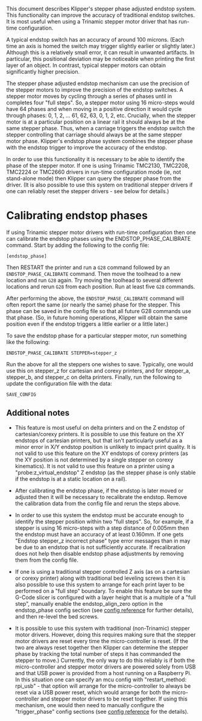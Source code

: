 This document describes Klipper's stepper phase adjusted endstop
system. This functionality can improve the accuracy of traditional
endstop switches. It is most useful when using a Trinamic stepper
motor driver that has run-time configuration.

A typical endstop switch has an accuracy of around 100 microns. (Each
time an axis is homed the switch may trigger slightly earlier or
slightly later.) Although this is a relatively small error, it can
result in unwanted artifacts. In particular, this positional deviation
may be noticeable when printing the first layer of an object. In
contrast, typical stepper motors can obtain significantly higher
precision.

The stepper phase adjusted endstop mechanism can use the precision of
the stepper motors to improve the precision of the endstop switches.
A stepper motor moves by cycling through a series of phases until in
completes four "full steps". So, a stepper motor using 16 micro-steps
would have 64 phases and when moving in a positive direction it would
cycle through phases: 0, 1, 2, ... 61, 62, 63, 0, 1, 2, etc.
Crucially, when the stepper motor is at a particular position on a
linear rail it should always be at the same stepper phase. Thus, when
a carriage triggers the endstop switch the stepper controlling that
carriage should always be at the same stepper motor phase. Klipper's
endstop phase system combines the stepper phase with the endstop
trigger to improve the accuracy of the endstop.

In order to use this functionality it is necessary to be able to
identify the phase of the stepper motor. If one is using Trinamic
TMC2130, TMC2208, TMC2224 or TMC2660 drivers in run-time configuration
mode (ie, not stand-alone mode) then Klipper can query the stepper
phase from the driver. (It is also possible to use this system on
traditional stepper drivers if one can reliably reset the stepper
drivers - see below for details.)

Calibrating endstop phases
==========================

If using Trinamic stepper motor drivers with run-time configuration
then one can calibrate the endstop phases using the
ENDSTOP_PHASE_CALIBRATE command. Start by adding the following to the
config file:
```
[endstop_phase]
```

Then RESTART the printer and run a `G28` command followed by an
`ENDSTOP_PHASE_CALIBRATE` command. Then move the toolhead to a new
location and run `G28` again. Try moving the toolhead to several
different locations and rerun `G28` from each position. Run at least
five `G28` commands.

After performing the above, the `ENDSTOP_PHASE_CALIBRATE` command will
often report the same (or nearly the same) phase for the stepper. This
phase can be saved in the config file so that all future G28 commands
use that phase. (So, in future homing operations, Klipper will obtain
the same position even if the endstop triggers a little earlier or a
little later.)

To save the endstop phase for a particular stepper motor, run
something like the following:
```
ENDSTOP_PHASE_CALIBRATE STEPPER=stepper_z
```

Run the above for all the steppers one wishes to save. Typically, one
would use this on stepper_z for cartesian and corexy printers, and for
stepper_a, stepper_b, and stepper_c on delta printers. Finally, run
the following to update the configuration file with the data:
```
SAVE_CONFIG
```

Additional notes
----------------

* This feature is most useful on delta printers and on the Z endstop
  of cartesian/corexy printers. It is possible to use this feature on
  the XY endstops of cartesian printers, but that isn't particularly
  useful as a minor error in X/Y endstop position is unlikely to
  impact print quality. It is not valid to use this feature on the XY
  endstops of corexy printers (as the XY position is not determined by
  a single stepper on corexy kinematics). It is not valid to use this
  feature on a printer using a "probe:z_virtual_endstop" Z endstop (as
  the stepper phase is only stable if the endstop is at a static
  location on a rail).

* After calibrating the endstop phase, if the endstop is later moved
  or adjusted then it will be necessary to recalibrate the endstop.
  Remove the calibration data from the config file and rerun the steps
  above.

* In order to use this system the endstop must be accurate enough to
  identify the stepper position within two "full steps". So, for
  example, if a stepper is using 16 micro-steps with a step distance
  of 0.005mm then the endstop must have an accuracy of at least
  0.160mm. If one gets "Endstop stepper_z incorrect phase" type error
  messages than in may be due to an endstop that is not sufficiently
  accurate. If recalibration does not help then disable endstop phase
  adjustments by removing them from the config file.

* If one is using a traditional stepper controlled Z axis (as on a
  cartesian or corexy printer) along with traditional bed leveling
  screws then it is also possible to use this system to arrange for
  each print layer to be performed on a "full step" boundary. To
  enable this feature be sure the G-Code slicer is configured with a
  layer height that is a multiple of a "full step", manually enable
  the endstop_align_zero option in the endstop_phase config section
  (see [config reference](Config_Reference.md#endstop_phase) for
  further details), and then re-level the bed screws.

* It is possible to use this system with traditional (non-Trinamic)
  stepper motor drivers. However, doing this requires making sure that
  the stepper motor drivers are reset every time the micro-controller
  is reset. (If the two are always reset together then Klipper can
  determine the stepper phase by tracking the total number of steps it
  has commanded the stepper to move.) Currently, the only way to do
  this reliably is if both the micro-controller and stepper motor
  drivers are powered solely from USB and that USB power is provided
  from a host running on a Raspberry Pi. In this situation one can
  specify an mcu config with "restart_method: rpi_usb" - that option
  will arrange for the micro-controller to always be reset via a USB
  power reset, which would arrange for both the micro-controller and
  stepper motor drivers to be reset together. If using this mechanism,
  one would then need to manually configure the "trigger_phase" config
  sections (see [config reference](Config_Reference.md#endstop_phase)
  for the details).
